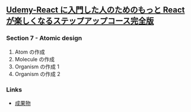 ## [Udemy-React に入門した人のためのもっと React が楽しくなるステップアップコース完全版](https://www.udemy.com/course/react_stepup/learn/lecture/24823454#overview)

### Section 7 - Atomic design

1. Atom の作成
2. Molecule の作成
3. Organism の作成 1
4. Organism の作成 2

### Links

- [成果物](https://kvlb96.csb.app/)
